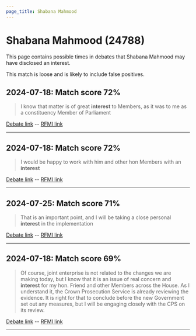 ```yaml
---
page_title: Shabana Mahmood
---
```


# Shabana Mahmood  (24788)

This page contains possible times in debates that Shabana Mahmood may have disclosed an interest.

This match is loose and is likely to include false positives. 



## 2024-07-18: Match score 72%

>I know that matter is of great **interest** to Members, as it was to me as a constituency Member of Parliament

[Debate link](https://www.theyworkforyou.com/debates/?id=2024-07-18f.187.1)  --  [RFMI link](https://www.theyworkforyou.com/mp/24788/register)


---



## 2024-07-18: Match score 72%

>I would be happy to work with him and other hon Members with an **interest**

[Debate link](https://www.theyworkforyou.com/debates/?id=2024-07-18f.186.0)  --  [RFMI link](https://www.theyworkforyou.com/mp/24788/register)


---



## 2024-07-25: Match score 71%

>That is an important point, and I will be taking a close personal **interest** in the implementation

[Debate link](https://www.theyworkforyou.com/debates/?id=2024-07-25e.849.1)  --  [RFMI link](https://www.theyworkforyou.com/mp/24788/register)


---



## 2024-07-18: Match score 69%

>Of course, joint enterprise is not related to the changes we are making today, but I know that it is an issue of real concern and **interest** for my hon. Friend and other Members across the House. As I understand it, the Crown Prosecution Service is already reviewing the evidence. It is right for that to conclude before the new Government set out any measures, but I will be engaging closely with the CPS on its review.

[Debate link](https://www.theyworkforyou.com/debates/?id=2024-07-18f.186.2)  --  [RFMI link](https://www.theyworkforyou.com/mp/24788/register)


---

